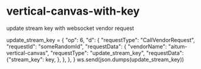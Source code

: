 # vertical-canvas-with-key

update stream key with websocket vendor request

update_stream_key = {
        "op": 6,
        "d": {
            "requestType": "CallVendorRequest",
            "requestId": "someRandomId",
            "requestData": {
                "vendorName": "aitum-vertical-canvas",
                "requestType": "update_stream_key",
                "requestData":  {"stream_key": key, },
            },
        },
    }
    ws.send(json.dumps(update_stream_key))
